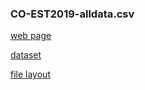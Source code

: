 ### CO-EST2019-alldata.csv

[ web page ](https://www.census.gov/data/datasets/time-series/demo/popest/2010s-counties-total.html#par_textimage_70769902)

[ dataset ](https://www2.census.gov/programs-surveys/popest/datasets/2010-2019/counties/totals/co-est2019-alldata.csv)

[ file layout ](https://www2.census.gov/programs-surveys/popest/technical-documentation/file-layouts/2010-2019/co-est2019-alldata.pdf)
